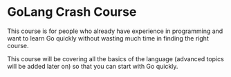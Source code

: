 # GoLang Crash Course
This course is for people who already have experience in programming and want to learn Go quickly without wasting much time in finding the right course.

This course will be covering all the basics of the language (advanced topics will be added later on) so that you can start with Go quickly.
